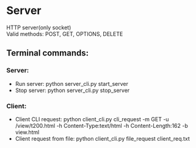 # Server
HTTP server(only socket)\
Valid methods: POST, GET, OPTIONS, DELETE

## Terminal commands:
### Server:
- Run server: python server_cli.py start_server
- Stop server: python server_cli.py stop_server

### Client:
- Client CLI request: python client_cli.py cli_request -m GET -u /view/t200.html -h Content-Type:text/html -h Content-Length:162 -b view.html
- Client request from file: python client_cli.py file_request client_req.txt
